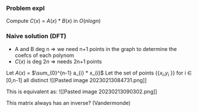 
### Problem expl

Compute $C(x)$ = $A(x) * B(x)$  in $O(nlogn)$

### Naive solution (DFT)

- A and B deg n => we need n+1 points in the graph to determine the coefcs of each polynom
- $C(x)$ is deg $2n$ => needs 2n+1 points

Let $A(x)$ = $\sum_{0}^{n-1} a_{i} * x_{i}$
Let the set of points {{$x_{i}$,$y_{i}$ }} for i $\in$ [0,n-1] all distinct
![[Pasted image 20230213084731.png]]

This is equivalent as:
![[Pasted image 20230213090302.png]]

This matrix always has an inverse? (Vandermonde)